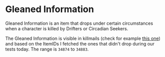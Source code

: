 Gleaned Information
===================

Gleaned Information is an item that drops under certain circumstances when a
character is killed by Drifters or Circadian Seekers.

The Gleaned Information is visible in killmails (check for example [this one][])
and based on the ItemIDs I fetched the ones that didn't drop during our tests
today. The range is `34874` to `34883`.

[this one]: https://public-crest.eveonline.com/killmails/50152630/cc2da173e8dd6d6d2564153d33a98089e19b4763/
